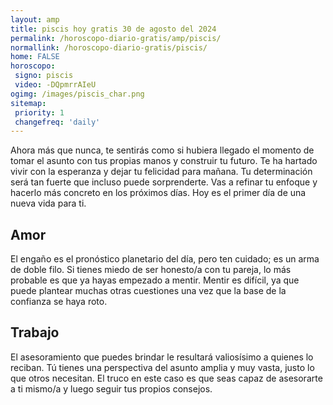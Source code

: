 ```yaml
---
layout: amp
title: piscis hoy gratis 30 de agosto del 2024 
permalink: /horoscopo-diario-gratis/amp/piscis/
normallink: /horoscopo-diario-gratis/piscis/
home: FALSE
horoscopo:
 signo: piscis
 video: -DQpmrrAIeU
ogimg: /images/piscis_char.png
sitemap:
 priority: 1
 changefreq: 'daily'
---
```



Ahora más que nunca, te sentirás como si hubiera llegado el momento de tomar el asunto con tus propias manos y construir tu futuro. Te ha hartado vivir con la esperanza y dejar tu felicidad para mañana. Tu determinación será tan fuerte que incluso puede sorprenderte. Vas a refinar tu enfoque y hacerlo más concreto en los próximos días. Hoy es el primer día de una nueva vida para ti.

## Amor

El engaño es el pronóstico planetario del día, pero ten cuidado; es un arma de doble filo. Si tienes miedo de ser honesto/a con tu pareja, lo más probable es que ya hayas empezado a mentir. Mentir es difícil, ya que puede plantear muchas otras cuestiones una vez que la base de la confianza se haya roto.

## Trabajo

El asesoramiento que puedes brindar le resultará valiosísimo a quienes lo reciban. Tú tienes una perspectiva del asunto amplia y muy vasta, justo lo que otros necesitan. El truco en este caso es que seas capaz de asesorarte a ti mismo/a y luego seguir tus propios consejos.